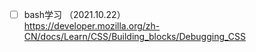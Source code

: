 - [ ] bash学习 （2021.10.22）</br>
https://developer.mozilla.org/zh-CN/docs/Learn/CSS/Building_blocks/Debugging_CSS</br>
